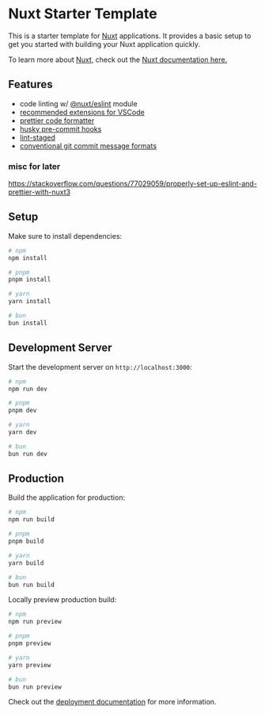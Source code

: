# Nuxt Starter Template

This is a starter template for [Nuxt](https://nuxt.com) applications. It provides a basic setup to get you started with building your Nuxt application quickly.

To learn more about [Nuxt,](https://nuxt.com) check out the [Nuxt documentation here.](https://nuxt.com/docs/getting-started/introduction)

## Features

- code linting w/ [@nuxt/eslint](https://nuxt.com/modules/eslint) module
- [recommended extensions for VSCode](https://code.visualstudio.com/docs/configure/extensions/extension-marketplace#_workspace-recommended-extensions)
- [prettier code formatter](https://prettier.io/)
- [husky pre-commit hooks](https://typicode.github.io/husky/)
- [lint-staged](https://github.com/lint-staged/lint-staged)
- [conventional git commit message formats](https://gist.github.com/qoomon/5dfcdf8eec66a051ecd85625518cfd13)

### misc for later

https://stackoverflow.com/questions/77029059/properly-set-up-eslint-and-prettier-with-nuxt3

## Setup

Make sure to install dependencies:

```bash
# npm
npm install

# pnpm
pnpm install

# yarn
yarn install

# bun
bun install
```

## Development Server

Start the development server on `http://localhost:3000`:

```bash
# npm
npm run dev

# pnpm
pnpm dev

# yarn
yarn dev

# bun
bun run dev
```

## Production

Build the application for production:

```bash
# npm
npm run build

# pnpm
pnpm build

# yarn
yarn build

# bun
bun run build
```

Locally preview production build:

```bash
# npm
npm run preview

# pnpm
pnpm preview

# yarn
yarn preview

# bun
bun run preview
```

Check out the [deployment documentation](https://nuxt.com/docs/getting-started/deployment) for more information.
